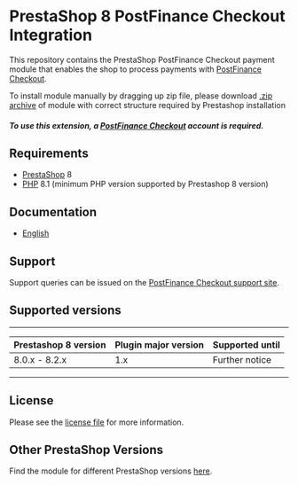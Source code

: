 # PrestaShop 8 PostFinance Checkout Integration
This repository contains the PrestaShop PostFinance Checkout payment module that enables the shop to process payments with [PostFinance Checkout](https://postfinance.ch/en/business/products/e-commerce/postfinance-checkout-all-in-one.html).

To install module manually by dragging up zip file, please download [.zip archive](https://plugin-documentation.postfinance-checkout.ch/pfpayments/prestashop/1.0.13/postfinancecheckout.zip) of module with correct structure required by Prestashop installation

##### To use this extension, a [PostFinance Checkout](https://checkout.postfinance.ch/en-ch/user/signup) account is required.

## Requirements

* [PrestaShop](https://www.prestashop.com/) 8
* [PHP](http://php.net/) 8.1 (minimum PHP version supported by Prestashop 8 version)

## Documentation

* [English](https://plugin-documentation.postfinance-checkout.ch/pfpayments/prestashop/1.0.13/docs/en/documentation.html)

## Support

Support queries can be issued on the [PostFinance Checkout support site](https://www.postfinance.ch/en/business/support.html).

## Supported versions

____________________________________________________________________________
| Prestashop 8 version   | Plugin major version   | Supported until        |
|------------------------|------------------------|------------------------|
| 8.0.x - 8.2.x          | 1.x                    | Further notice         |
----------------------------------------------------------------------------

## License

Please see the [license file](https://github.com/pfpayments/prestashop/blob/1.0.13/LICENSE) for more information.

## Other PrestaShop Versions

Find the module for different PrestaShop versions [here](../../../prestashop).
